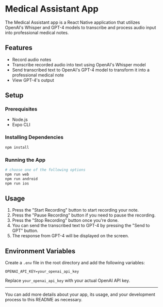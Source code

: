 # Medical Assistant App

The Medical Assistant app is a React Native application that utilizes OpenAI's Whisper and GPT-4 models to transcribe and process audio input into professional medical notes. 

## Features

- Record audio notes
- Transcribe recorded audio into text using OpenAI's Whisper model
- Send transcribed text to OpenAI's GPT-4 model to transform it into a professional medical note
- View GPT-4's output

## Setup

### Prerequisites

- Node.js
- Expo CLI

### Installing Dependencies

```bash
npm install
```

### Running the App

```bash
# choose one of the following options
npm run web
npm run android
npm run ios
```

## Usage

1. Press the "Start Recording" button to start recording your note.
2. Press the "Pause Recording" button if you need to pause the recording.
3. Press the "Stop Recording" button once you're done.
4. You can send the transcribed text to GPT-4 by pressing the "Send to GPT" button.
5. The response from GPT-4 will be displayed on the screen.

## Environment Variables

Create a `.env` file in the root directory and add the following variables:

```env
OPENAI_API_KEY=your_openai_api_key
```

Replace `your_openai_api_key` with your actual OpenAI API key.

---

You can add more details about your app, its usage, and your development process to this README as necessary.
